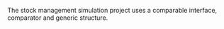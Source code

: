 The stock management simulation project uses a comparable interface, comparator and generic structure.
